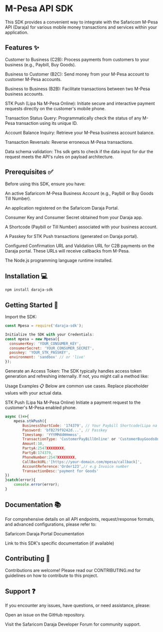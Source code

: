 # M-Pesa API SDK
This SDK provides a convenient way to integrate with the Safaricom M-Pesa API (Daraja) for various mobile money transactions and services within your application.

## Features ✨
Customer to Business (C2B): Process payments from customers to your business (e.g., Paybill, Buy Goods).

Business to Customer (B2C): Send money from your M-Pesa account to customer M-Pesa accounts.

Business to Business (B2B): Facilitate transactions between two M-Pesa business accounts.

STK Push (Lipa Na M-Pesa Online): Initiate secure and interactive payment requests directly on the customer's mobile phone.

Transaction Status Query: Programmatically check the status of any M-Pesa transaction using its unique ID.

Account Balance Inquiry: Retrieve your M-Pesa business account balance.

Transaction Reversals: Reverse erroneous M-Pesa transactions.

Data schema validation: Ths sdk gets to check if the data input for dur the request meets the API's rules on payload architecture. 

## Prerequisites ✅
Before using this SDK, ensure you have:

An active Safaricom M-Pesa Business Account (e.g., Paybill or Buy Goods Till Number).

An application registered on the Safaricom Daraja Portal.

Consumer Key and Consumer Secret obtained from your Daraja app.

A Shortcode (Paybill or Till Number) associated with your business account.

A Passkey for STK Push transactions (generated on Daraja portal).

Configured Confirmation URL and Validation URL for C2B payments on the Daraja portal. These URLs will receive callbacks from M-Pesa.

The Node.js programming language runtime installed.

## Installation 💻

```bash
npm install daraja-sdk
```
## Getting Started 🚀

Import the SDK:
```javascript
const Mpesa = require('daraja-sdk');
```
```javascript
Initialize the SDK with your Credentials:
const mpesa = new Mpesa({
  consumerKey: 'YOUR_CONSUMER_KEY',
  consumerSecret: 'YOUR_CONSUMER_SECRET',
  passkey: 'YOUR_STK_PASSKEY',
  environment: 'sandbox' // or 'live'
});
```
Generate an Access Token:
The SDK typically handles access token generation and refreshing internally. If not, you might call a method like:

Usage Examples 📋
Below are common use cases. Replace placeholder values with your actual data.

STK Push (Lipa Na M-Pesa Online)
Initiate a payment request to the customer's M-Pesa enabled phone.
```javascript
async ()=>{
    mpesa.stkPush({
        BusinessShortCode: '174379', // Your Paybill Shortcode(Lipa na M-Pesa Online Paybill)
        Password: 'bfB279f9242d...', // Passkey
        Timestamp: 'YYYMMddHHmmss',
        TransactionType: 'CustomerPayBillOnline' or 'CustomerBuyGoodsOnline',
        Amount:10,
        PartyA:2547XXXXXXXX,
        PartyB:174379,
        PhoneNumber:2547XXXXXXXX,
        CallBackURL:'[https://your-domain.com/mpesa/callback]',
        AccountReference:'Order123',// e.g Invoice number
        TransactionDesc:'payment for Goods'
})
}catch(error){
    console.error(error);
}
```
## Documentation 📚
For comprehensive details on all API endpoints, request/response formats, and advanced configurations, please refer to:

Safaricom Daraja Portal Documentation

Link to this SDK's specific documentation (if available)

## Contributing 🤝
Contributions are welcome! Please read our CONTRIBUTING.md for guidelines on how to contribute to this project.

## Support ❓
If you encounter any issues, have questions, or need assistance, please:

Open an issue on the GitHub repository.

Visit the Safaricom Daraja Developer Forum for community support.